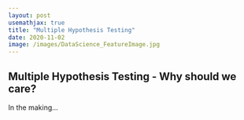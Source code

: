 ```yaml
---
layout: post
usemathjax: true 
title: "Multiple Hypothesis Testing"
date: 2020-11-02
image: /images/DataScience_FeatureImage.jpg
---
```


## Multiple Hypothesis Testing - Why should we care? 

In the making... 
